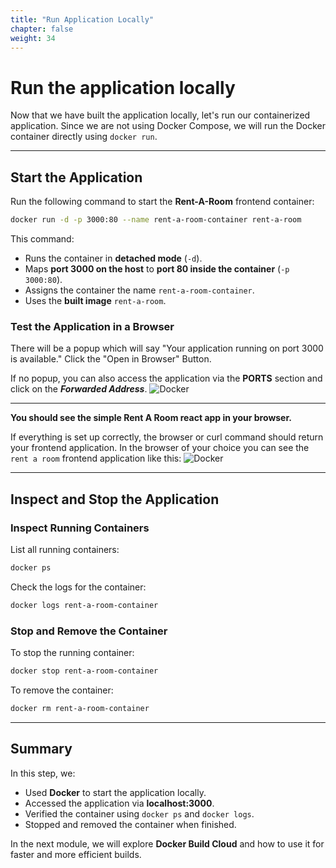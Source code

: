 ```yaml
---
title: "Run Application Locally"
chapter: false
weight: 34
---
```


# Run the application locally

Now that we have built the application locally, let's run our containerized application. Since we are not using Docker Compose, we will run the Docker container directly using `docker run`.

---

## **Start the Application**

Run the following command to start the **Rent-A-Room** frontend container:

```sh
docker run -d -p 3000:80 --name rent-a-room-container rent-a-room
```

This command:

- Runs the container in **detached mode** (`-d`).
- Maps **port 3000 on the host** to **port 80 inside the container** (`-p 3000:80`).
- Assigns the container the name `rent-a-room-container`.
- Uses the **built image** `rent-a-room`.

### **Test the Application in a Browser**

There will be a popup which will say "Your application running on port 3000 is available."
Click the "Open in Browser" Button.

If no popup, you can also access the application via the **PORTS** section and click on the **_Forwarded Address_**.
![Docker](/images/VSCode_PORTS.png)

---

**You should see the simple Rent A Room react app in your browser.**

If everything is set up correctly, the browser or curl command should return your frontend application. In the browser of your choice you can see the `rent a room` frontend application like this:
![Docker](/images/docker-frontend-built.png)

---

## **Inspect and Stop the Application**

### **Inspect Running Containers**

List all running containers:

```sh
docker ps
```

Check the logs for the container:

```sh
docker logs rent-a-room-container
```

### **Stop and Remove the Container**

To stop the running container:

```sh
docker stop rent-a-room-container
```

To remove the container:

```sh
docker rm rent-a-room-container
```

---

## **Summary**

In this step, we:

- Used **Docker** to start the application locally.
- Accessed the application via **localhost:3000**.
- Verified the container using `docker ps` and `docker logs`.
- Stopped and removed the container when finished.

In the next module, we will explore **Docker Build Cloud** and how to use it for faster and more efficient builds.
